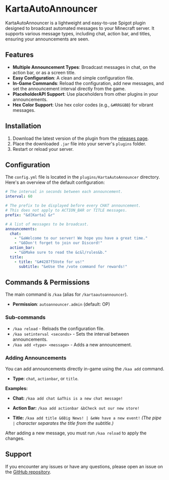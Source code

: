 # KartaAutoAnnouncer

KartaAutoAnnouncer is a lightweight and easy-to-use Spigot plugin designed to broadcast automated messages to your Minecraft server. It supports various message types, including chat, action bar, and titles, ensuring your announcements are seen.

## Features

- **Multiple Announcement Types**: Broadcast messages in chat, on the action bar, or as a screen title.
- **Easy Configuration**: A clean and simple configuration file.
- **In-Game Commands**: Reload the configuration, add new messages, and set the announcement interval directly from the game.
- **PlaceholderAPI Support**: Use placeholders from other plugins in your announcements.
- **Hex Color Support**: Use hex color codes (e.g., `&#RRGGBB`) for vibrant messages.

## Installation

1.  Download the latest version of the plugin from the [releases page](https://github.com/your-repo/KartaAutoAnnouncer/releases).
2.  Place the downloaded `.jar` file into your server's `plugins` folder.
3.  Restart or reload your server.

## Configuration

The `config.yml` file is located in the `plugins/KartaAutoAnnouncer` directory. Here's an overview of the default configuration:

```yaml
# The interval in seconds between each announcement.
interval: 60

# The prefix to be displayed before every CHAT announcement.
# This does not apply to ACTION_BAR or TITLE messages.
prefix: "&d[Karta] &r"

# A list of messages to be broadcast.
announcements:
  chat:
    - "&aWelcome to our server! We hope you have a great time."
    - "&6Don't forget to join our Discord!"
  action_bar:
    - "&bMake sure to read the &c&l/rules&b."
  title:
    - title: "&#4287f5Vote for us!"
      subtitle: "&eUse the /vote command for rewards!"
```

## Commands & Permissions

The main command is `/kaa` (alias for `/kartaautoannouncer`).

- **Permission**: `autoannouncer.admin` (default: OP)

### Sub-commands

- `/kaa reload` - Reloads the configuration file.
- `/kaa setinterval <seconds>` - Sets the interval between announcements.
- `/kaa add <type> <message>` - Adds a new announcement.

### Adding Announcements

You can add announcements directly in-game using the `/kaa add` command.

- **Type**: `chat`, `actionbar`, or `title`.

**Examples:**

- **Chat:**
  `/kaa add chat &aThis is a new chat message!`

- **Action Bar:**
  `/kaa add actionbar &bCheck out our new store!`

- **Title:**
  `/kaa add title &6Big News! | &eWe have a new event!`
  *(The pipe `|` character separates the title from the subtitle.)*

After adding a new message, you must run `/kaa reload` to apply the changes.

## Support

If you encounter any issues or have any questions, please open an issue on the [GitHub repository](https://github.com/your-repo/KartaAutoAnnouncer/issues).
